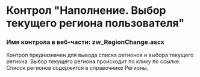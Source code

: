 ﻿---
description: 2.4.9.1
---
# Контрол "Наполнение. Выбор текущего региона пользователя"
### Имя контрола в веб-части: zw_RegionChange.ascx
Контрол предназначен для вывода списка регионов и выбора текущего региона.
Выбор текущего региона происходит по клику по ссылке.
Список регионов содержится в справочнике Регионы.
